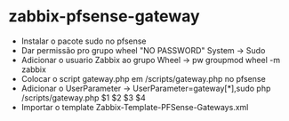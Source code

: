 # zabbix-pfsense-gateway


* Instalar o pacote sudo no pfsense
* Dar permissão pro grupo wheel "NO PASSWORD" System -> Sudo
* Adicionar o usuario Zabbix ao grupo Wheel
  -> pw groupmod wheel -m zabbix
* Colocar o script gateway.php em /scripts/gateway.php no pfsense
* Adicionar o UserParameter
  -> UserParameter=gateway[*],sudo php /scripts/gateway.php $1 $2 $3 $4
* Importar o template Zabbix-Template-PFSense-Gateways.xml



